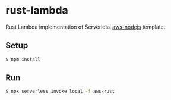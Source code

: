 # rust-lambda

Rust Lambda implementation of Serverless [aws-nodejs](https://github.com/serverless/serverless/tree/fc8c864c3b6d8e74137b3c42d5799ea105d4bac7/lib/plugins/create/templates/aws-nodejs) template.

## Setup

```bash
$ npm install
```

## Run

```bash
$ npx serverless invoke local -f aws-rust
```
